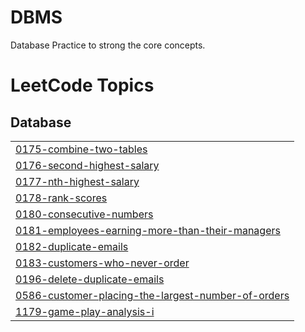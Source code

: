 # DBMS
Database Practice to strong the core concepts.

<!---LeetCode Topics Start-->
# LeetCode Topics
## Database
|  |
| ------- |
| [0175-combine-two-tables](https://github.com/Tanvi-Jain01/DBMS/tree/master/0175-combine-two-tables) |
| [0176-second-highest-salary](https://github.com/Tanvi-Jain01/DBMS/tree/master/0176-second-highest-salary) |
| [0177-nth-highest-salary](https://github.com/Tanvi-Jain01/DBMS/tree/master/0177-nth-highest-salary) |
| [0178-rank-scores](https://github.com/Tanvi-Jain01/DBMS/tree/master/0178-rank-scores) |
| [0180-consecutive-numbers](https://github.com/Tanvi-Jain01/DBMS/tree/master/0180-consecutive-numbers) |
| [0181-employees-earning-more-than-their-managers](https://github.com/Tanvi-Jain01/DBMS/tree/master/0181-employees-earning-more-than-their-managers) |
| [0182-duplicate-emails](https://github.com/Tanvi-Jain01/DBMS/tree/master/0182-duplicate-emails) |
| [0183-customers-who-never-order](https://github.com/Tanvi-Jain01/DBMS/tree/master/0183-customers-who-never-order) |
| [0196-delete-duplicate-emails](https://github.com/Tanvi-Jain01/DBMS/tree/master/0196-delete-duplicate-emails) |
| [0586-customer-placing-the-largest-number-of-orders](https://github.com/Tanvi-Jain01/DBMS/tree/master/0586-customer-placing-the-largest-number-of-orders) |
| [1179-game-play-analysis-i](https://github.com/Tanvi-Jain01/DBMS/tree/master/1179-game-play-analysis-i) |
<!---LeetCode Topics End-->
